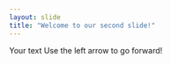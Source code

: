 ```yaml
---
layout: slide
title: "Welcome to our second slide!"
---
```

Your text
Use the left arrow to go forward!
